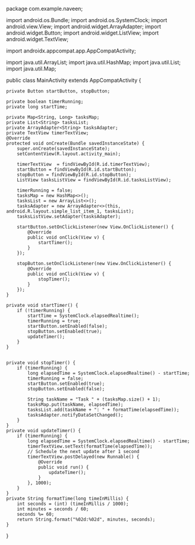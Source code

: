 package com.example.naveen;

import android.os.Bundle;
import android.os.SystemClock;
import android.view.View;
import android.widget.ArrayAdapter;
import android.widget.Button;
import android.widget.ListView;
import android.widget.TextView;

import androidx.appcompat.app.AppCompatActivity;

import java.util.ArrayList;
import java.util.HashMap;
import java.util.List;
import java.util.Map;

public class MainActivity extends AppCompatActivity {

    private Button startButton, stopButton;

    private boolean timerRunning;
    private long startTime;

    private Map<String, Long> tasksMap;
    private List<String> tasksList;
    private ArrayAdapter<String> tasksAdapter;
    private TextView timerTextView;
    @Override
    protected void onCreate(Bundle savedInstanceState) {
        super.onCreate(savedInstanceState);
        setContentView(R.layout.activity_main);

        timerTextView  = findViewById(R.id.timerTextView);
        startButton = findViewById(R.id.startButton);
        stopButton = findViewById(R.id.stopButton);
        ListView tasksListView = findViewById(R.id.tasksListView);

        timerRunning = false;
        tasksMap = new HashMap<>();
        tasksList = new ArrayList<>();
        tasksAdapter = new ArrayAdapter<>(this, android.R.layout.simple_list_item_1, tasksList);
        tasksListView.setAdapter(tasksAdapter);

        startButton.setOnClickListener(new View.OnClickListener() {
            @Override
            public void onClick(View v) {
                startTimer();
            }
        });

        stopButton.setOnClickListener(new View.OnClickListener() {
            @Override
            public void onClick(View v) {
                stopTimer();
            }
        });
    }

    private void startTimer() {
        if (!timerRunning) {
            startTime = SystemClock.elapsedRealtime();
            timerRunning = true;
            startButton.setEnabled(false);
            stopButton.setEnabled(true);
            updateTimer();
        }
    }


    private void stopTimer() {
        if (timerRunning) {
            long elapsedTime = SystemClock.elapsedRealtime() - startTime;
            timerRunning = false;
            startButton.setEnabled(true);
            stopButton.setEnabled(false);

            String taskName = "Task " + (tasksMap.size() + 1);
            tasksMap.put(taskName, elapsedTime);
            tasksList.add(taskName + ": " + formatTime(elapsedTime));
            tasksAdapter.notifyDataSetChanged();
        }
    }
    private void updateTimer() {
        if (timerRunning) {
            long elapsedTime = SystemClock.elapsedRealtime() - startTime;
            timerTextView.setText(formatTime(elapsedTime));
            // Schedule the next update after 1 second
            timerTextView.postDelayed(new Runnable() {
                @Override
                public void run() {
                    updateTimer();
                }
            }, 1000);
        }
    }
    private String formatTime(long timeInMillis) {
        int seconds = (int) (timeInMillis / 1000);
        int minutes = seconds / 60;
        seconds %= 60;
        return String.format("%02d:%02d", minutes, seconds);
    }
}
